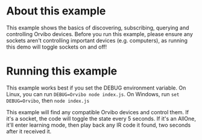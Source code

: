 # About this example #
This example shows the basics of discovering, subscribing, querying and controlling Orvibo devices. Before you run this example, please ensure any sockets aren't controlling important devices (e.g. computers), as running this demo will toggle sockets on and off!

# Running this example
This example works best if you set the DEBUG environment variable. On Linux, you can run `DEBUG=Orvibo node index.js`. On Windows, run `set DEBUG=Orvibo`, then `node index.js`

This example will find any compatible Orvibo devices and control them. If it's a socket, the code will toggle the state every 5 seconds. If it's an AllOne, it'll enter learning mode, then play back any IR code it found, two seconds after it received it. 
